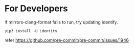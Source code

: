 # For Developers

If mirrors-clang-format fails to run, try updating identify.

```shell
pip3 install -U identity
```

refer <https://github.com/pre-commit/pre-commit/issues/1946>
